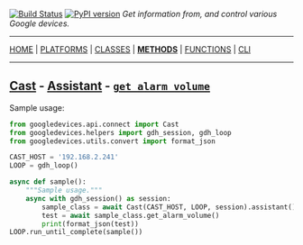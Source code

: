 [![Build Status][travis_status]][travis] [![PyPI version][pypi_badge]][pypi] _Get information from, and control various Google devices._

***

[HOME][home] | [PLATFORMS][platforms] | [CLASSES][classes] | [**METHODS**][methods] | [FUNCTIONS][functions] | [CLI][cli]

***

## [Cast](https://ludeeus.github.io/ROOT/platforms#cast) - [Assistant](https://ludeeus.github.io/ROOT/classes/cast/assistant) - [`get_alarm_volume`](https://ludeeus.github.io/ROOT/methods/cast/assistant/get_alarm_volume)

Sample usage:

```python
from googledevices.api.connect import Cast
from googledevices.helpers import gdh_session, gdh_loop
from googledevices.utils.convert import format_json

CAST_HOST = '192.168.2.241'
LOOP = gdh_loop()

async def sample():
    """Sample usage."""
    async with gdh_session() as session:
        sample_class = await Cast(CAST_HOST, LOOP, session).assistant()
        test = await sample_class.get_alarm_volume()
        print(format_json(test))
LOOP.run_until_complete(sample())
```

<!-- menu -->
[travis]: https://travis-ci.com/ludeeus/googledevices
[travis_status]: https://travis-ci.com/ludeeus/googledevices.svg?branch=master
[pypi]:https://pypi.org/project/googledevices/
[pypi_badge]: https://badge.fury.io/py/googledevices.svg
[home]: https://ludeeus.github.io/ROOT
[platforms]: https://ludeeus.github.io/ROOT/platforms
[classes]: https://ludeeus.github.io/ROOT/classes
[methods]: https://ludeeus.github.io/ROOT/methods
[functions]: https://ludeeus.github.io/ROOT/functions
[cli]: https://ludeeus.github.io/ROOT/cli